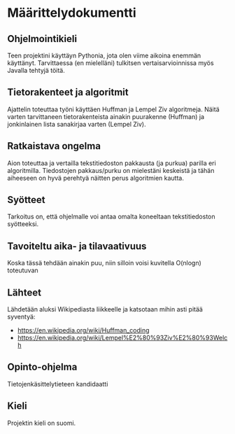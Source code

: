 # Määrittelydokumentti

## Ohjelmointikieli

Teen projektini käyttäyn Pythonia, jota olen viime aikoina enemmän käyttänyt. Tarvittaessa (en mielelläni) tulkitsen vertaisarvioinnissa myös Javalla tehtyjä töitä.

## Tietorakenteet ja algoritmit

Ajattelin toteuttaa työni käyttäen Huffman ja Lempel Ziv algoritmeja. Näitä varten tarvittaneen tietorakenteista ainakin puurakenne (Huffman) ja jonkinlainen lista sanakirjaa varten (Lempel Ziv).

## Ratkaistava ongelma

Aion toteuttaa ja vertailla tekstitiedoston pakkausta (ja purkua) parilla eri algoritmilla. Tiedostojen pakkaus/purku on mielestäni keskeistä ja tähän aiheeseen on hyvä perehtyä näitten perus algoritmien kautta.

## Syötteet

Tarkoitus on, että ohjelmalle voi antaa omalta koneeltaan tekstitiedoston syötteeksi.

## Tavoiteltu aika- ja tilavaativuus

Koska tässä tehdään ainakin puu, niin silloin voisi kuvitella O(nlogn) toteutuvan

## Lähteet

Lähdetään aluksi Wikipediasta liikkeelle ja katsotaan mihin asti pitää syventyä:

- https://en.wikipedia.org/wiki/Huffman_coding
- https://en.wikipedia.org/wiki/Lempel%E2%80%93Ziv%E2%80%93Welch

## Opinto-ohjelma

Tietojenkäsittelytieteen kandidaatti

## Kieli

Projektin kieli on suomi.
